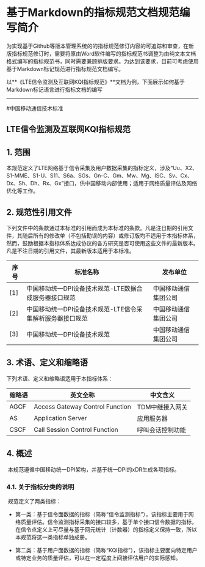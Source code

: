 # 基于Markdown的指标规范文档规范编写简介 #

​	为实现基于Github等版本管理系统的的指标规范修订内容的可追踪和审查，在新版指标规范修订时，需要将原由Word软件编写的指标规范书调整为由纯文本文档格式编写的指标规范书，同时需要兼顾排版要求。为达到该要求，目前可考虑使用基于Markdown标记规范进行指标规范文档编写。

​	以**《LTE信令监测及互联网KQI指标规范》**文档为例，下面展示如何基于Markdown标记语言进行指标文档的编写

---


#中国移动通信技术标准


**LTE信令监测及互联网KQI指标规范**
---


## 1. 范围

​	本规范定义了LTE网络基于信令采集及用户数据采集的指标定义，涉及“Uu、X2、S1-MME、S1-U、S11、S6a、SGs、Gn-C、Gm、Mw、Mg、ISC、Sv、Cx、Dx、Sh、Dh、Rx、Gx”接口，供中国移动内部使用；适用于网络质量评估及网络优化等工作。

## 2.  规范性引用文件

​	下列文件中的条款通过本标准的引用而成为本标准的条款。凡是注日期的引用文件，其随后所有的修改单（不包括勘误的内容）或修订版均不适用于本指标体系，然而，鼓励根据本指标体系达成协议的各方研究是否可使用这些文件的最新版本。凡是不注日期的引用文件，其最新版本适用于本标准。

| **序号** | **标准名称**                         | 发布单位       |
| ------ | -------------------------------- | ---------- |
| [1]    | 中国移动统一DPI设备技术规范-LTE数据合成服务器接口规范   | 中国移动通信集团公司 |
| [2]    | 中国移动统一DPI设备技术规范-LTE信令采集解析服务器接口规范 | 中国移动通信集团公司 |
| [3]    | 中国移动统一DPI设备技术规范                  | 中国移动通信集团公司 |

## 3. 术语、定义和缩略语

下列术语、定义和缩略语适用于本指标体系：

| **缩略语** | **英文全称**                         | **中文含义**  |
| ------- | -------------------------------- | --------- |
| AGCF    | Access  Gateway Control Function | TDM中继接入网关 |
| AS      | Application  Server              | 应用服务器     |
| CSCF    | Call  Session Control Function   | 呼叫会话控制功能  |

## 4. 概述
​	本规范遵循中国移动统一DPI架构，并基于统一DPI的xDR生成各项指标。
### 4.1. 关于指标分类的说明
​	规范定义了两类指标：

- 第一类：基于信令面数据的指标（简称“信令监测指标”），该指标主要用于网络质量评估。信令监测指标采集的接口较多，基于单个接口信令数据的指标，在信令点定义上可尽量与基于网元统计（计数器）的指标定义保持一致，所以本规范将这一类指标单独成册。

- 第二类：基于用户面数据的指标（简称“KQI指标”），该指标主要面向特定用户或特定业务的质量评估，可以在一定程度上间接评估用户的实际感知。

